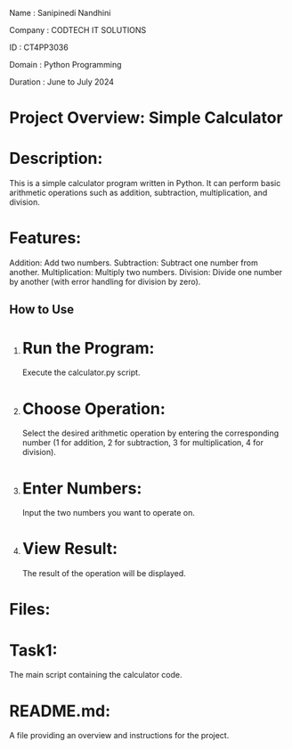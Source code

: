 Name : Sanipinedi Nandhini

Company : CODTECH IT SOLUTIONS

ID : CT4PP3036

Domain : Python Programming

Duration : June to July 2024

# Project Overview: Simple Calculator

# Description:

This is a simple calculator program written in Python. It can perform basic arithmetic operations such as addition, subtraction, multiplication, and division.

# Features:

Addition: Add two numbers.
Subtraction: Subtract one number from another.
Multiplication: Multiply two numbers.
Division: Divide one number by another (with error handling for division by zero).

## How to Use

1. # Run the Program:
    Execute the calculator.py script.
2. # Choose Operation:
   Select the desired arithmetic operation by entering the corresponding number (1 for addition, 2 for subtraction, 3 for multiplication, 4 for division).
3. # Enter Numbers:
   Input the two numbers you want to operate on.
  
4. # View Result:
   The result of the operation will be displayed.


# Files:

# Task1:
The main script containing the calculator code.
# README.md: 
A file providing an overview and instructions for the project.
